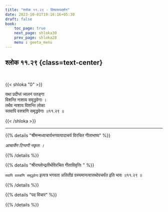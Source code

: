 ```yaml
---
title: "श्लोक ११.२९ - विश्वरूपदर्शन"
date: 2023-10-01T19:16:16+05:30
draft: false
book:
    toc_page: true
    next_page: shloka30
    prev_page: shloka28
    menu : geeta_menu
---
```




## श्लोक ११.२९ {class=text-center}

<br/>

{{< shloka  "0"  >}}

यथा प्रदीप्तं ज्वलनं पतङ्गा  
विशन्ति नाशाय समृद्धवेगाः ।    
तथैव नाशाय विशन्ति लोका  
स्तवापि वक्त्राणि समृद्धवेगाः ॥११.२९ ॥

{{< /shloka >}}

---


{{% details "श्रीमन्मध्वाचार्यभगवत्पादाचर्य विरचित  गीताभाष्य" %}}

*आचार्येण टिप्पणी नकृतः ।*

{{% /details %}}



{{% details "श्रीराघवेन्द्रतीर्थविरचित गीताविवृत्तिः " %}}

`तवापि वक्त्राणि समृद्धवेगा` इत्यत्र भगवता 
अतितीव्रं ग्रस्यमानत्वात्तथोपचर्यंत इति भावः ॥११.२९ ॥

{{% /details %}}



{{% details "पद विचार" %}}


{{% /details %}}
